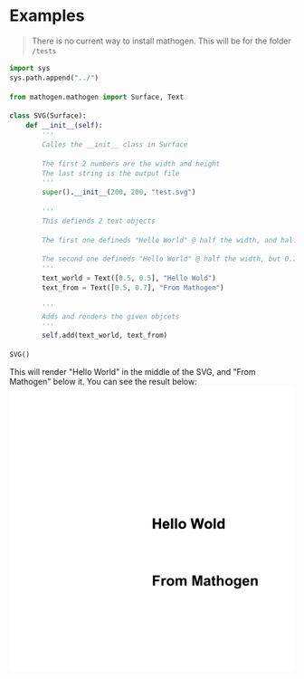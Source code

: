 # Examples
> There is no current way to install mathogen. This will be for the folder `/tests`
```py
import sys
sys.path.append("../")

from mathogen.mathogen import Surface, Text

class SVG(Surface):
    def __init__(self):
        '''
        Calles the __init__ class in Surface

        The first 2 numbers are the width and height
        The last string is the output file
        '''
        super().__init__(200, 200, "test.svg")

        '''
        This defiends 2 text objects

        The first one defineds "Hello World" @ half the width, and half the height (or center)

        The second one defineds "Hello World" @ half the width, but 0.7 of the height
        '''
        text_world = Text([0.5, 0.5], "Hello Wold")
        text_from = Text([0.5, 0.7], "From Mathogen")

        '''
        Adds and renders the given objcets
        '''
        self.add(text_world, text_from)

SVG()
```
This will render "Hello World" in the middle of the SVG, and "From Mathogen" below it.
You can see the result below:
![](https://github.com/YummyOreo/mathogen/blob/main/docs/images/test.svg)
